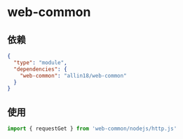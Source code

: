 # web-common

## 依赖
```json
{
  "type": "module",
  "dependencies": {
    "web-common": "allin18/web-common"
  }
}
```

## 使用
```js
import { requestGet } from 'web-common/nodejs/http.js'
```
